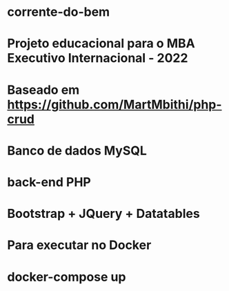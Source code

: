 # corrente-do-bem
# Projeto educacional para o MBA Executivo Internacional - 2022
# Baseado em https://github.com/MartMbithi/php-crud

# Banco de dados MySQL
# back-end PHP
# Bootstrap + JQuery + Datatables

# Para executar no Docker
# docker-compose up
